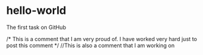 # hello-world
The first task on GitHub

/* This is a comment that I am very proud of. I have worked very hard just to post this comment */
//This is also a comment that I am working on
